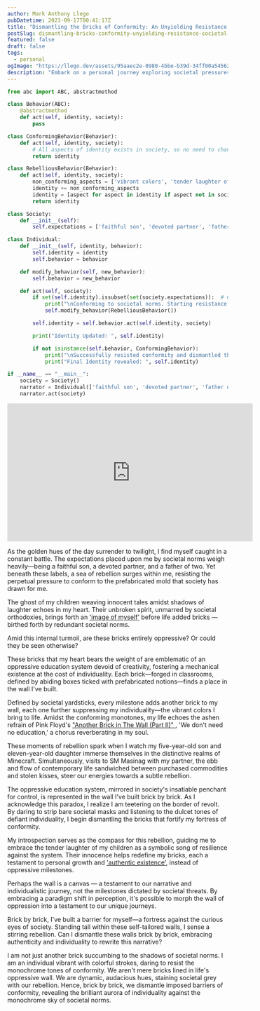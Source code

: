 ```yaml
---
author: Mark Anthony Llego
pubDatetime: 2023-09-17T00:41:17Z
title: "Dismantling the Bricks of Conformity: An Unyielding Resistance Against Societal Norms"
postSlug: dismantling-bricks-conformity-unyielding-resistance-societal-norms
featured: false
draft: false
tags:
  - personal
ogImage: "https://llego.dev/assets/95aaec2e-0980-4bbe-b39d-34ff00a54562.jpg"
description: "Embark on a personal journey exploring societal pressures and the power of individuality. Drawing inspiration from Pink Floyd's 'Another Brick in The Wall,' we reflect on resisting conformity, one brick at a time."
---
```


```python
from abc import ABC, abstractmethod

class Behavior(ABC):
    @abstractmethod
    def act(self, identity, society):
        pass

class ConformingBehavior(Behavior):
    def act(self, identity, society):
        # All aspects of identity exists in society, so no need to change the identity.
        return identity

class RebelliousBehavior(Behavior):
    def act(self, identity, society):
        non_conforming_aspects = ['vibrant colors', 'tender laughter of children', 'single strokes of defiance', 'subtle rebellion with partner', 'introspective growth']
        identity += non_conforming_aspects
        identity = [aspect for aspect in identity if aspect not in society.expectations]
        return identity

class Society:
    def __init__(self):
        self.expectations = ['faithful son', 'devoted partner', 'father of two', 'mechanical existence', 'suppressing individuality']

class Individual:
    def __init__(self, identity, behavior):
        self.identity = identity
        self.behavior = behavior

    def modify_behavior(self, new_behavior):
        self.behavior = new_behavior

    def act(self, society):
        if set(self.identity).issubset(set(society.expectations)):  # Checking for conformity
            print("\nConforming to societal norms. Starting resistance...\n")
            self.modify_behavior(RebelliousBehavior())

        self.identity = self.behavior.act(self.identity, society)

        print("Identity Updated: ", self.identity)

        if not isinstance(self.behavior, ConformingBehavior):
            print("\nSuccessfully resisted conformity and dismantled the oppressive bricks of societal norms.")
            print("Final Identity revealed: ", self.identity)

if __name__ == "__main__":
    society = Society()
    narrator = Individual(['faithful son', 'devoted partner', 'father of two'], ConformingBehavior())
    narrator.act(society)

```

<div class="video-container">
    <iframe width="560" height="315" src="https://www.youtube.com/embed/HrxX9TBj2zY?si=-u8531iJo6KtemMd" title="YouTube video player" frameborder="0" allow="accelerometer; autoplay; clipboard-write; encrypted-media; gyroscope; picture-in-picture; web-share" allowfullscreen></iframe>
</div>

As the golden hues of the day surrender to twilight, I find myself caught in a constant battle. The expectations placed upon me by societal norms weigh heavily—being a faithful son, a devoted partner, and a father of two. Yet beneath these labels, a sea of rebellion surges within me, resisting the perpetual pressure to conform to the prefabricated mold that society has drawn for me.

The ghost of my children weaving innocent tales amidst shadows of laughter echoes in my heart. Their unbroken spirit, unmarred by societal orthodoxies, brings forth an ['image of myself'](https://llego.dev/posts/silent-symphony-alienation-tale-self-acceptance/) before life added bricks — birthed forth by redundant societal norms.

Amid this internal turmoil, are these bricks entirely oppressive? Or could they be seen otherwise?

These bricks that my heart bears the weight of are emblematic of an oppressive education system devoid of creativity, fostering a mechanical existence at the cost of individuality. Each brick—forged in classrooms, defined by abiding boxes ticked with prefabricated notions—finds a place in the wall I've built.

Defined by societal yardsticks, every milestone adds another brick to my wall, each one further suppressing my individuality—the vibrant colors I bring to life. Amidst the conforming monotones, my life echoes the ashen refrain of Pink Floyd's <a href= "https://www.youtube.com/watch?v=HrxX9TBj2zY" target= "_blank"> "Another Brick in The Wall (Part II)" </a>, 'We don't need no education,' a chorus reverberating in my soul.

These moments of rebellion spark when I watch my five-year-old son and eleven-year-old daughter immerse themselves in the distinctive realms of Minecraft. Simultaneously, visits to SM Masinag with my partner, the ebb and flow of contemporary life sandwiched between purchased commodities and stolen kisses, steer our energies towards a subtle rebellion.

The oppressive education system, mirrored in society's insatiable penchant for control, is represented in the wall I've built brick by brick. As I acknowledge this paradox, I realize I am teetering on the border of revolt. By daring to strip bare societal masks and listening to the dulcet tones of defiant individuality, I begin dismantling the bricks that fortify my fortress of conformity.

My introspection serves as the compass for this rebellion, guiding me to embrace the tender laughter of my children as a symbolic song of resilience against the system. Their innocence helps redefine my bricks, each a testament to personal growth and ['authentic existence'](https://llego.dev/posts/unseen-tapestry-souls-quest-authentic-recognition/), instead of oppressive milestones.

Perhaps the wall is a canvas — a testament to our narrative and individualistic journey, not the milestones dictated by societal threats. By embracing a paradigm shift in perception, it's possible to morph the wall of oppression into a testament to our unique journeys.

Brick by brick, I've built a barrier for myself—a fortress against the curious eyes of society. Standing tall within these self-tailored walls, I sense a stirring rebellion. Can I dismantle these walls brick by brick, embracing authenticity and individuality to rewrite this narrative?

I am not just another brick succumbing to the shadows of societal norms. I am an individual vibrant with colorful strokes, daring to resist the monochrome tones of conformity. We aren't mere bricks lined in life's oppressive wall. We are dynamic, audacious hues, staining societal grey with our rebellion. Hence, brick by brick, we dismantle imposed barriers of conformity, revealing the brilliant aurora of individuality against the monochrome sky of societal norms.
